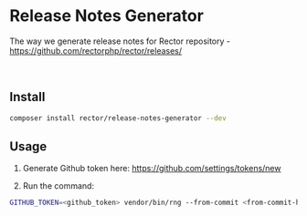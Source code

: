 # Release Notes Generator

The way we generate release notes for Rector repository - https://github.com/rectorphp/rector/releases/

<br>

## Install

```bash
composer install rector/release-notes-generator --dev
```

## Usage

1. Generate Github token here: https://github.com/settings/tokens/new

2. Run the command:

```bash
GITHUB_TOKEN=<github_token> vendor/bin/rng --from-commit <from-commit-hash> --to-commit <to-commit-hash>
```

